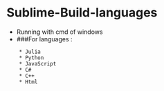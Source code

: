 # Sublime-Build-languages

- Running with cmd of windows 
- ###For languages :
<!--ts-->
        * Julia
        * Python
        * JavaScript
        * C#
        * C++
        * Html
<!--te-->